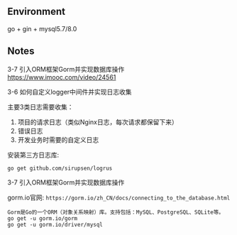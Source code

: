 ## Environment

go + gin + mysql5.7/8.0

## Notes

3-7 引入ORM框架Gorm并实现数据库操作 https://www.imooc.com/video/24561

3-6 如何自定义logger中间件并实现日志收集

主要3类日志需要收集：
1. 项目的请求日志（类似Nginx日志，每次请求都保留下来）
2. 错误日志
3. 开发业务时需要的自定义日志

安装第三方日志库:
```
go get github.com/sirupsen/logrus
```

3-7 引入ORM框架Gorm并实现数据库操作

gorm.io官网: `https://gorm.io/zh_CN/docs/connecting_to_the_database.html`

```
Gorm是Go的一个ORM（对象关系映射）库。支持包括：MySQL、PostgreSQL、SQLite等。
go get -u gorm.io/gorm
go get -u gorm.io/driver/mysql
```